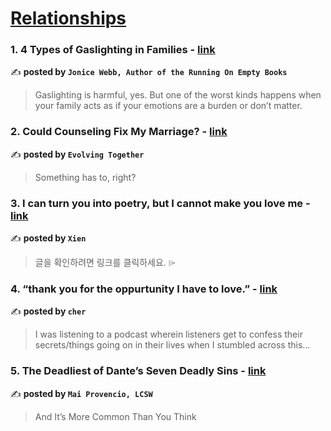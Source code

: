 
<h1><a href=https://medium.com/tag/relationships/recommended target="_blank" rel="noopener noreferrer">Relationships</a></h1>
<h3>1. 4 Types of Gaslighting in Families - <a href="https://medium.com/@drjonicewebb/4-types-of-gaslighting-in-families-4a7432c724ab" target="_blank" rel="noopener noreferrer">link</a></h3>

✍️ **posted by `Jonice Webb, Author of the Running On Empty Books`**

<blockquote>Gaslighting is harmful, yes. But one of the worst kinds happens when your family acts as if your emotions are a burden or don’t matter.</blockquote>

<h3>2. Could Counseling Fix My Marriage? - <a href="https://medium.com/the-virago/could-counseling-fix-my-marriage-06993f3170ef" target="_blank" rel="noopener noreferrer">link</a></h3>

✍️ **posted by `Evolving Together`**

<blockquote>Something has to, right?</blockquote>

<h3>3. I can turn you into poetry, but I cannot make you love me - <a href="https://medium.com/@aa.xien/i-can-turn-you-into-poetry-but-i-cannot-make-you-love-me-84adcf07e792" target="_blank" rel="noopener noreferrer">link</a></h3>

✍️ **posted by `Xien`**

<blockquote>글을 확인하려면 링크를 클릭하세요. ⌲</blockquote>

<h3>4. “thank you for the oppurtunity I have to love.” - <a href="https://medium.com/@cherylkoo/thank-you-for-the-oppurtunity-i-have-to-love-8428985b25b6" target="_blank" rel="noopener noreferrer">link</a></h3>

✍️ **posted by `cher`**

<blockquote>I was listening to a podcast wherein listeners get to confess their secrets/things going on in their lives when I stumbled across this…</blockquote>

<h3>5. The Deadliest of Dante’s Seven Deadly Sins - <a href="https://medium.com/bouncin-and-behavin-blogs/the-deadliest-of-dantes-seven-deadly-sins-754f2a464263" target="_blank" rel="noopener noreferrer">link</a></h3>

✍️ **posted by `Mai Provencio, LCSW`**

<blockquote>And It’s More Common Than You Think</blockquote>


